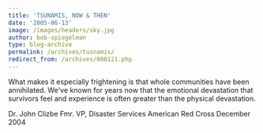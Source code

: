```yaml
---
title: 'TSUNAMIS, NOW & THEN'
date: '2005-06-13'
image: /images/headers/sky.jpg
author: bob-spiegelman
type: blog-archive
permalink: /archives/tusnamis/
redirect_from: /archives/000121.php
---
```


What makes it especially frightening is that whole communities have been annihilated. We've known for years now that the emotional devastation that survivors feel and experience is often greater than the physical devastation.

Dr. John Clizbe
Fmr. VP, Disaster Services
American Red Cross
December 2004
